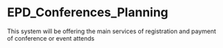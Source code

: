# EPD_Conferences_Planning
This system will be offering the main services of registration and payment of conference or event attends 
